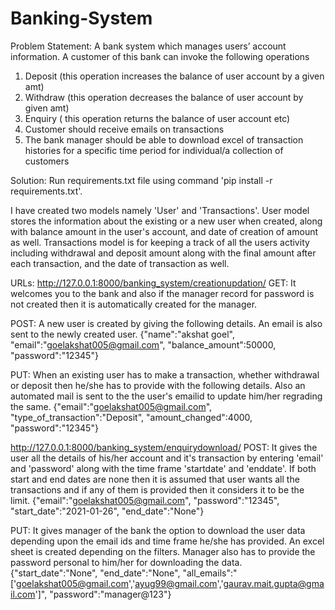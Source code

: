 # Banking-System
Problem Statement:
A bank system which manages users’ account information. A customer of this bank can invoke the following operations
1. Deposit (this operation increases the balance of user account by a given amt)
2. Withdraw (this operation decreases the balance of user account by given amt)
3. Enquiry ( this operation returns the balance of user account etc)
4. Customer should receive emails on transactions
5. The bank manager should be able to download excel of transaction histories for a specific time period for individual/a collection of customers 


Solution:
Run requirements.txt file using command 'pip install -r requirements.txt'.

I have created two models namely 'User' and 'Transactions'. User model stores the information about the existing or a new user when created, along with balance amount in the user's account, and date of creation of amount as well.  Transactions model is for keeping a track of all the users activity including withdrawal and deposit amount along with the final amount after each transaction, and the date of transaction as well.

URLs:
http://127.0.0.1:8000/banking_system/creationupdation/
GET: It welcomes you to the bank and also if the manager record for password is not created then it is automatically created for the manager.

POST: A new user is created by giving the following details. An email is also sent to the newly created user.
{"name":"akshat goel",
 "email":"goelakshat005@gmail.com",
 "balance_amount":50000,
 "password":"12345"}

PUT: When an existing user has to make a transaction, whether withdrawal or deposit then he/she has to provide with the following details. Also an automated mail is sent to the the user's emailid to update him/her regrading the same.
{"email":"goelakshat005@gmail.com",
 "type_of_transaction":"Deposit",
 "amount_changed":4000,
 "password":"12345"}


http://127.0.0.1:8000/banking_system/enquirydownload/
POST: It gives the user all the details of his/her account and it's transaction by entering 'email' and 'password' along with the time frame 'startdate' and 'enddate'. If both start and end dates are none then it is assumed that user wants all the transactions and if any of them is provided then it considers it to be the limit.
{"email":"goelakshat005@gmail.com",
 "password":"12345",
 "start_date":"2021-01-26",
 "end_date":"None"}

PUT: It gives manager of the bank the option to download the user data depending upon the email ids and time frame he/she has provided. An excel sheet is created depending on the filters. Manager also has to provide the password personal to him/her for downloading the data.
{"start_date":"None",
 "end_date":"None",
 "all_emails":"['goelakshat005@gmail.com','ayug99@gmail.com','gaurav.mait.gupta@gmail.com']",
 "password":"manager@123"}
